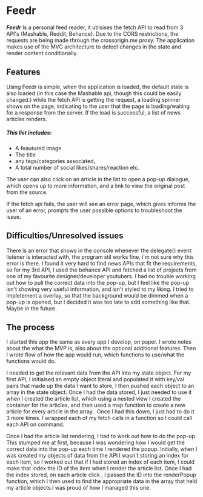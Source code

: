 Feedr
========

***Feedr*** Is a personal feed reader, it utilsises the fetch API to read from 3 API's (Mashable, Reddit, Behance). Due to the CORS restrictions, the requests are being made through the crossorigin.me proxy. The application makes use of the MVC architecture to detect changes in the state and render content conditionally.

Features
---
Using Feedr is simple, when the application is loaded, the default state is also loaded (in this case the Mashable api, though this could be easily changed.) while the fetch API is getting the request, a loading spinner shows on the page, indicating to the user that the page is loading/waiting for a response from the server. If the load is successful, a list of news articles renders.
##### This list includes:
- A feautured image
- The title
- any tags/categories associated,
- A total number of social likes/shares/reaction etc.

The user can also click on an article in the list to open a pop-up dialogue, which opens up to more information, and a link to view the original post from the source.

If the fetch api fails, the user will see an error page, which gives informs the user of an error, prompts the user possible options to troubleshoot the issue.


Difficulties/Unresolved issues
------
There is an error that shows in the console whenever the delegate() event listener is interacted with, the program stil works fine, i'm not sure why this error is there. I found it very hard to find news APIs that fit the requirements, so for my 3rd API, I used the behance API and fetched a list of projects from one of my favourite designer/developer youtubers. I had no trouble working out how to pull the correct data into the pop-up, but I feel like the pop-up isn't showing very useful information, and isn't styled to my liking. I tried to impletement a overlay, so that the background would be dimmed when a pop-up is opened, but I decided it was too late to add something like that. Maybe in the future.

The process
---
I started this app the same as every app I develop, on paper. I wrote notes about the what the MVP is, also about the optional additional features. Then I wrote flow of how the app would run, which functions to use/what the functions would do.

I needed to get the relevant data from the API into my state object. For my first API, I initiaised an empty object literal and populated it with key/val pairs that made up the data I want to store, I then pushed each object to an array in the state object. Once I had the data stored, I just needed to use it when I created the article list, which using a nested view I created the container for the articles, and then used a map function to create a new article for every article in the array.. Once I had this down, I just had to do it 3 more times. I wrapped each of my fetch calls in a function so I could call each API on command.

Once I had the article list rendering, I had to work out how to do the pop-up. This stumped me at first, because I was wondering how I would get the correct data into the pop-up each time I rendered the popup. Initially, when I was created my objects of data from the API I wasn't storing an index for each item, so I worked out that if I had stored an index of each item, I could  make that index the ID of the item when I render the article list. Once I had the index stored, on each article click , I passed the ID into the renderPopup function, which I then used to find the appropriate data in the array that held my article objects.I was proud of how I managed this one.
